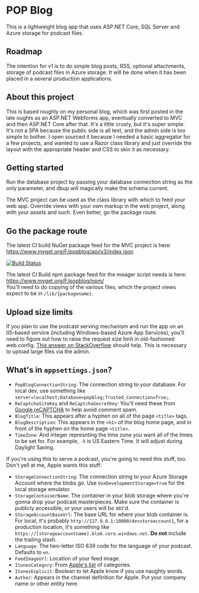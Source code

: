 # POP Blog

This is a lightweight blog app that uses ASP.NET Core, SQL Server and Azure storage for podcast files.

## Roadmap

The intention for v1 is to do simple blog posts, RSS, optional attachments, storage of podcast files in Azure storage. It will be done when it has been placed in a several production applications.

## About this project

This is based roughly on my personal blog, which was first posted in the late oughts as an ASP.NET Webforms app, eventually converted to MVC and then ASP.NET Core after that. It's a little crusty, but it's super simple. It's not a SPA because the public side is all text, and the admin side is too simple to bother. I open sourced it because I needed a basic aggregator for a few projects, and wanted to use a Razor class library and just override the layout with the appropriate header and CSS to skin it as necessary.

## Getting started

Run the database project by passing your database connection string as the only parameter, and dbup will magically make the schema current.

The MVC project can be used as the class library with which to feed your web app. Override views with your own markup in the web project, along with your assets and such. Even better, go the package route.

## Go the package route

The latest CI build NuGet package feed for the MVC project is here:  
https://www.myget.org/F/popblog/api/v3/index.json 

[![Build Status](https://dev.azure.com/popw/POP%20Blog/_apis/build/status/POP%20Blog-ASP.NET%20Core-CI?branchName=main)](https://dev.azure.com/popw/POP%20Blog/_build/latest?definitionId=6&branchName=main)

The latest CI Build npm package feed for the meager script needs is here:  
https://www.myget.org/F/popblog/npm/  
You'll need to do copying of the various files, which the project views expect to be in `/lib/{packagename}`.

## Upload size limits

If you plan to use the podcast serving mechanism and run the app on an IIS-based service (including Windows-based Azure App Services), you'll need to figure out how to raise the request size limit in old-fashioned web.config. [This answer on StackOverflow](https://stackoverflow.com/a/47112438/99897) should help. This is necessary to upload large files via the admin.

## What's in `appsettings.json`?

* `PopBlogConnectionString`: The connection string to your database. For local dev, use something like `server=localhost;Database=popblog;Trusted_Connection=True;`.
* `ReCaptchaSiteKey` and `ReCaptchaSecretKey`: You'll need these from [Google reCAPTCHA](https://www.google.com/recaptcha) to help avoid comment spam.
* `BlogTitle`: This appears after a hyphen on all of the page `<title>` tags.
* `BlogDescription`: This appears in the `<h1>` of the blog home page, and in front of the hyphen on the home page `<title>`.
* `TimeZone`: And integer represnting the time zone you want all of the times to be set for. For example, `-5` is US Eastern Time. It will adjust during Daylight Saving.

If you're using this to serve a podcast, you're going to need this stuff, too. Don't yell at me, Apple wants this stuff:

* `StorageConnectionString`: The connection string to your Azure Storage Account where the blobs go. Use `UseDevelopmentStorage=true` for the local storage emulator.
* `StorageContainerName`: The container in your blob storage where you're gonna drop your podcast masterpieces. Make sure the container is publicly accessible, or your users will be `403`'d.
* `StorageAccountBaseUrl`: The base URL for where your blob container is. For local, it's probably `http://127.0.0.1:10000/devstoreaccount1`, for a production location, it's something like `https://[storageaccountname].blob.core.windows.net`. **Do not** include the trailing slash.
* `Language`: The two-letter ISO 639 code for the language of your podcast. Defaults to `en`.
* `FeedImageUrl`: Location of your feed image.
* `ItunesCategory`: From [Apple's list](https://help.apple.com/itc/podcasts_connect/#/itc9267a2f12) of categories.
* `ItunesExplicit`: Boolean to let Apple know if you use naughty words.
* `Author`: Appears in the channel definition for Apple. Put your company name or other entity here.